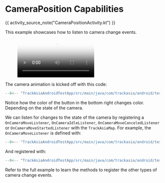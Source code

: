 # CameraPosition Capabilities

{{ activity_source_note("CameraPositionActivity.kt") }}

This example showcases how to listen to camera change events.

<figure markdown="span">
  <video controls width="250" poster="https://dwxvn1oqw6mkc.cloudfront.net/android-documentation-resources/cameraposition_thumbnail.jpg">
    <source src="https://dwxvn1oqw6mkc.cloudfront.net/android-documentation-resources/cameraposition.mp4" />
  </video>
</figure>

The camera animation is kicked off with this code:

```kotlin
--8<-- "TrackAsiaAndroidTestApp/src/main/java/com/trackasia/android/testapp/activity/camera/CameraPositionActivity.kt:cameraPosition"
```

Notice how the color of the button in the bottom right changes color. Depending on the state of the camera.

We can listen for changes to the state of the camera by registering a `OnCameraMoveListener`, `OnCameraIdleListener`, `OnCameraMoveCanceledListener` or `OnCameraMoveStartedListener` with the `TrackAsiaMap`. For example, the `OnCameraMoveListener` is defined with:

```kotlin
--8<-- "TrackAsiaAndroidTestApp/src/main/java/com/trackasia/android/testapp/activity/camera/CameraPositionActivity.kt:moveListener"
```

And registered with:

```kotlin
--8<-- "TrackAsiaAndroidTestApp/src/main/java/com/trackasia/android/testapp/activity/camera/CameraPositionActivity.kt:addOnCameraMoveListener"
```

Refer to the full example to learn the methods to register the other types of camera change events.
